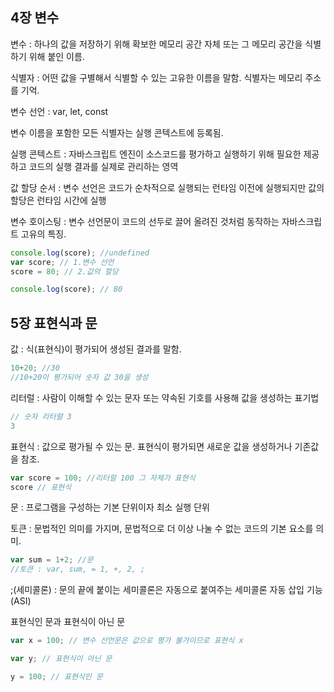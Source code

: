 ## 4장 변수

변수 : 하나의 값을 저장하기 위해 확보한 메모리 공간 자체 또는 그 메모리 공간을 식별하기 위해 붙인 이름.

식별자 : 어떤 값을 구별해서 식별할 수 있는 고유한 이름을 말함. 식별자는 메모리 주소를 기억.

변수 선언 : var, let, const

변수 이름을 포함한 모든 식별자는 실행 콘텍스트에 등록됨. 

실행 콘텍스트 : 자바스크립트 엔진이 소스코드를 평가하고 실행하기 위해 필요한 제공하고 코드의 실행 결과를 실제로 관리하는 영역

값 할당 순서 : 변수 선언은 코드가 순차적으로 실행되는 런타임 이전에 실행되지만 값의 할당은 런타임 시간에 실행

변수 호이스팅 : 변수 선언문이 코드의 선두로 끌어 올려진 것처럼 동작하는 자바스크립트 고유의 특징. 

```js
console.log(score); //undefined
var score; // 1.변수 선언
score = 80; // 2.값의 할당

console.log(score); // 80
```



## 5장 표현식과 문

값 : 식(표현식)이 평가되어 생성된 결과를 말함. 

```js
10+20; //30
//10+20이 평가되어 숫자 값 30을 생성
```

리터럴 : 사람이 이해할 수 있는 문자 또는 약속된 기호를 사용해 값을 생성하는 표기법

```js
// 숫자 리터럴 3
3
```

표현식 : 값으로 평가될 수 있는 문. 표현식이 평가되면 새로운 값을 생성하거나 기존값을 참조.

```js
var score = 100; //리터럴 100 그 자체가 표현식
score // 표현식
```

문 : 프로그램을 구성하는 기본 단위이자 최소 실행 단위

토큰 : 문법적인 의미를 가지며, 문법적으로 더 이상 나눌 수 없는 코드의 기본 요소를 의미.

```js
var sum = 1+2; //문
//토큰 : var, sum, = 1, +, 2, ;
```

;(세미콜론) : 문의 끝에 붙이는 세미콜론은 자동으로 붙여주는 세미콜론 자동 삽입 기능(ASI) 



표현식인 문과 표현식이 아닌 문

```js
var x = 100; // 변수 선언문은 값으로 평가 불가이므로 표현식 x

var y; // 표현식이 아닌 문

y = 100; // 표현식인 문

```

